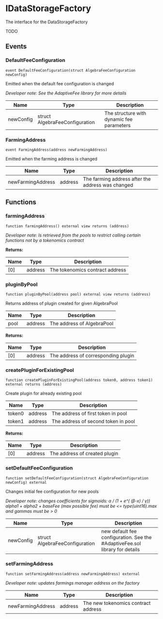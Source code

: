 

# IDataStorageFactory


The interface for the DataStorageFactory

TODO


## Events
### DefaultFeeConfiguration

```solidity
event DefaultFeeConfiguration(struct AlgebraFeeConfiguration newConfig)
```

Emitted when the default fee configuration is changed

*Developer note: See the AdaptiveFee library for more details*

| Name | Type | Description |
| ---- | ---- | ----------- |
| newConfig | struct AlgebraFeeConfiguration | The structure with dynamic fee parameters |

### FarmingAddress

```solidity
event FarmingAddress(address newFarmingAddress)
```

Emitted when the farming address is changed

| Name | Type | Description |
| ---- | ---- | ----------- |
| newFarmingAddress | address | The farming address after the address was changed |


## Functions
### farmingAddress

```solidity
function farmingAddress() external view returns (address)
```



*Developer note: Is retrieved from the pools to restrict calling certain functions not by a tokenomics contract*

**Returns:**

| Name | Type | Description |
| ---- | ---- | ----------- |
| [0] | address | The tokenomics contract address |

### pluginByPool

```solidity
function pluginByPool(address pool) external view returns (address)
```

Returns address of plugin created for given AlgebraPool

| Name | Type | Description |
| ---- | ---- | ----------- |
| pool | address | The address of AlgebraPool |

**Returns:**

| Name | Type | Description |
| ---- | ---- | ----------- |
| [0] | address | The address of corresponding plugin |

### createPluginForExistingPool

```solidity
function createPluginForExistingPool(address token0, address token1) external returns (address)
```

Create plugin for already existing pool

| Name | Type | Description |
| ---- | ---- | ----------- |
| token0 | address | The address of first token in pool |
| token1 | address | The address of second token in pool |

**Returns:**

| Name | Type | Description |
| ---- | ---- | ----------- |
| [0] | address | The address of created plugin |

### setDefaultFeeConfiguration

```solidity
function setDefaultFeeConfiguration(struct AlgebraFeeConfiguration newConfig) external
```

Changes initial fee configuration for new pools

*Developer note: changes coefficients for sigmoids: α / (1 + e^( (β-x) / γ))
alpha1 + alpha2 + baseFee (max possible fee) must be &lt;&#x3D; type(uint16).max and gammas must be &gt; 0*

| Name | Type | Description |
| ---- | ---- | ----------- |
| newConfig | struct AlgebraFeeConfiguration | new default fee configuration. See the #AdaptiveFee.sol library for details |

### setFarmingAddress

```solidity
function setFarmingAddress(address newFarmingAddress) external
```



*Developer note: updates farmings manager address on the factory*

| Name | Type | Description |
| ---- | ---- | ----------- |
| newFarmingAddress | address | The new tokenomics contract address |

